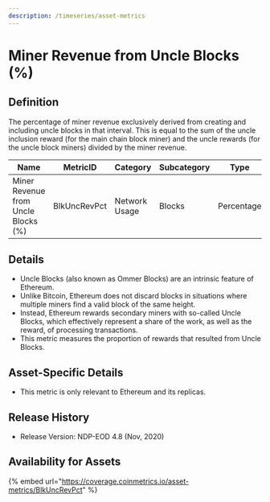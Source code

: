 ```yaml
---
description: /timeseries/asset-metrics
---
```


# Miner Revenue from Uncle Blocks (%)

## Definition

The percentage of miner revenue exclusively derived from creating and including uncle blocks in that interval. This is equal to the sum of the uncle inclusion reward (for the main chain block miner) and the uncle rewards (for the uncle block miners) divided by the miner revenue.

| Name                                | MetricID     | Category      | Subcategory | Type       | Unit          | Interval |
| ----------------------------------- | ------------ | ------------- | ----------- | ---------- | ------------- | -------- |
| Miner Revenue from Uncle Blocks (%) | BlkUncRevPct | Network Usage | Blocks      | Percentage | Dimensionless | 1 day    |

## Details

* Uncle Blocks (also known as Ommer Blocks) are an intrinsic feature of Ethereum.
* Unlike Bitcoin, Ethereum does not discard blocks in situations where multiple miners find a valid block of the same height.
* Instead, Ethereum rewards secondary miners with so-called Uncle Blocks, which effectively represent a share of the work, as well as the reward, of processing transactions.
* This metric measures the proportion of rewards that resulted from Uncle Blocks.

## Asset-Specific Details

* This metric is only relevant to Ethereum and its replicas.

## Release History

* Release Version: NDP-EOD 4.8 (Nov, 2020)

## Availability for Assets

{% embed url="https://coverage.coinmetrics.io/asset-metrics/BlkUncRevPct" %}
